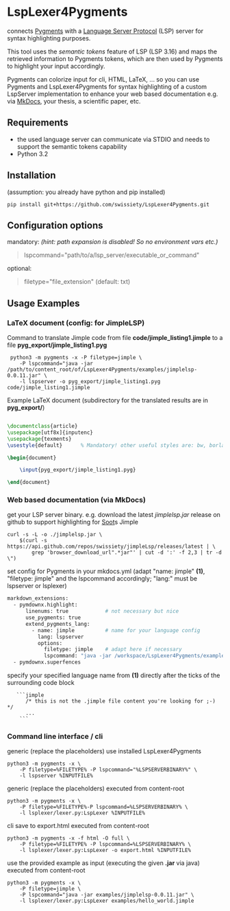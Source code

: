# LspLexer4Pygments
connects [Pygments](https://github.com/pygments/pygments) with a [Language Server Protocol](https://microsoft.github.io/language-server-protocol/) (LSP) server for syntax highlighting purposes.

This tool uses the *semantic tokens* feature of LSP (LSP 3.16) and maps the retrieved information to Pygments tokens, which are then used by Pygments to highlight your input accordingly.

Pygments can colorize input for cli, HTML, LaTeX, ... so you can use Pygments and LspLexer4Pygments for syntax highlighting of a custom LspServer implementation to enhance your web based documentation e.g. via [MkDocs](https://github.com/mkdocs/mkdocs), your thesis, a scientific paper, etc.

## Requirements
- the used language server can communicate via STDIO and needs to support the semantic tokens capability
- Python 3.2

## Installation
(assumption: you already have python and pip installed)
```Shell
pip install git+https://github.com/swissiety/LspLexer4Pygments.git
```

## Configuration options

mandatory: *(hint: path expansion is disabled! So no environment vars etc.)*
> lspcommand="path/to/a/lsp_server/executable_or_command"

optional:
> filetype="file_extension" (default: txt) 



## Usage Examples
### LaTeX document (config: for **JimpleLSP**)
Command to translate Jimple code from file **code/jimple_listing1.jimple** to a file **pyg_export/jimple_listing1.pyg**
```Shell
 python3 -m pygments -x -P filetype=jimple \
 	-P lspcommand="java -jar /path/to/content_root/of/LspLexer4Pygments/examples/jimplelsp-0.0.11.jar" \
	-l lspserver -o pyg_export/jimple_listing1.pyg code/jimple_listing1.jimple
```

Example LaTeX document (subdirectory for the translated results are in **pyg_export/**)
```latex

\documentclass{article}
\usepackage[utf8x]{inputenc}
\usepackage{texments}
\usestyle{default} 		% Mandatory! other useful styles are: bw, borland, vs

\begin{document}

	\input{pyg_export/jimple_listing1.pyg}

\end{document}

```


### Web based documentation (via MkDocs)
get your LSP server binary. e.g. download the latest *jimplelsp.jar* release on github to support highlighting for [Soot](https://github.com/soot-oss/soot)s Jimple
```Shell
curl -s -L -o ./jimplelsp.jar \
	$(curl -s https://api.github.com/repos/swissiety/jimpleLsp/releases/latest | \
		grep 'browser_download_url".*jar"' | cut -d ':' -f 2,3 | tr -d \")
```

set config for Pygments in your mkdocs.yml (adapt "name: jimple" **(1)**, "filetype: jimple" and the lspcommand accordingly; "lang:" must be lspserver or lsplexer)
```Dockerfile
markdown_extensions:
  - pymdownx.highlight:
      linenums: true            # not necessary but nice
      use_pygments: true
      extend_pygments_lang:
        - name: jimple          # name for your language config
          lang: lspserver
          options:
            filetype: jimple    # adapt here if necessary
            lspcommand: "java -jar /workspace/LspLexer4Pygments/examples/jimplelsp-0.0.11.jar"  #adapt here 
  - pymdownx.superfences
```

specify your specified language name from **(1)** directly after the ticks of the surrounding code block
```
   ```jimple
      /* this is not the .jimple file content you're looking for ;-) */
      ...
    ```
```


### Command line interface / cli
generic (replace the placeholders) use installed LspLexer4Pygments
```Shell
python3 -m pygments -x \
	-P filetype=%FILETYPE% -P lspcommand="%LSPSERVERBINARY%" \
	-l lspserver %INPUTFILE%
```

generic (replace the placeholders) executed from content-root
```Shell
python3 -m pygments -x \
	-P filetype=%FILETYPE%-P lspcommand=%LSPSERVERBINARY% \
	-l lsplexer/lexer.py:LspLexer %INPUTFILE%
```

cli save to export.html executed from content-root
```Shell
python3 -m pygments -x -f html -O full \
	-P filetype=%FILETYPE% -P lspcommand=%LSPSERVERBINARY% \
	-l lsplexer/lexer.py:LspLexer -o export.html %INPUTFILE%
```

use the provided example as input (executing the given **.jar** via java) executed from content-root
```Shell
python3 -m pygments -x \
	-P filetype=jimple \
	-P lspcommand="java -jar examples/jimplelsp-0.0.11.jar" \
	-l lsplexer/lexer.py:LspLexer examples/hello_world.jimple
```
